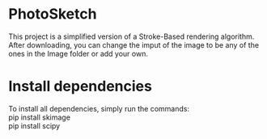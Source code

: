 # PhotoSketch
This project is a simplified version of a Stroke-Based rendering algorithm. After downloading, you can change the imput of the image to be any of the ones in the Image folder or add your own. 

# Install dependencies
To install all dependencies, simply run the commands:<br/>
pip install skimage <br/>
pip install scipy

